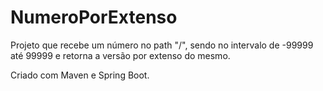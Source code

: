 # NumeroPorExtenso

Projeto que recebe um número no path "/", sendo no intervalo de -99999 até 99999 e retorna a versão por extenso do mesmo.

Criado com Maven e Spring Boot.
